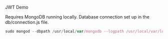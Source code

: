 JWT Demo

Requires MongoDB running locally. Database connection set up in the db/connection.js file.

```Javascript
sudo mongod --dbpath /usr/local/var/mongodb --logpath /usr/local/var/log/mongodb/mongo.log --fork
```
